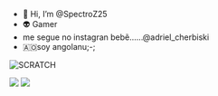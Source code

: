 - 👋 Hi, I’m @SpectroZ25
- 👽 Gamer
- me segue no instagran bebẽ......@adriel_cherbiski
- 🇦🇴soy angolanu;-;



![SCRATCH](https://img.shields.io/badge/Scratch-4D97FF?style=for-the-badge&logo=Scratch&logoColor=white)
<!---https://img.shields.io/badge/Java-ED8B00?style=for-the-badge&logo=java&logoColor=white
SpectroZ25/SpectroZ25 is a ✨ special ✨ repository because its `README.md` (this file) appears on your GitHub profile.
You can click the Preview linkhttps://img.shields.io/badge/JavaScript-323330?style=for-the-badge&logo=javascript&logoColor=F7DF1E to take a look at your changes.
--->
<img src="https://img.shields.io/badge/JavaScript-323330?style=for-the-badge&logo=javascript&logoColor=F7DF1E">
<img src="https://img.shields.io/badge/Xbox-107C10?style=for-the-badge&logo=xbox&logoColor=white">
